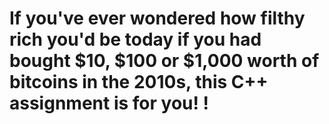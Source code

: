 # If you've ever wondered how filthy rich you'd be today if you had bought $10, $100 or $1,000 worth of bitcoins in the 2010s, this C++ assignment is for you! !
